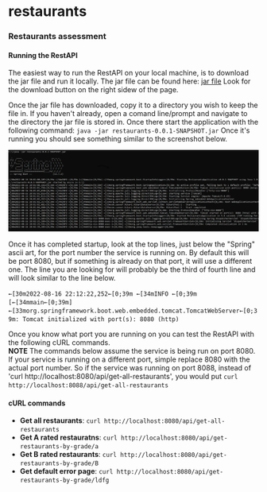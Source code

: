 # restaurants
### Restaurants assessment

#### Running the RestAPI
The easiest way to run the RestAPI on your local machine, is to download the jar file and run it locally.  The jar file can be found here: [jar file](https://github.com/noboard/restaurants/blob/main/target/restaurants-0.0.1-SNAPSHOT.jar) Look for the download button on the right sidew of the page.

Once the jar file has downloaded, copy it to a directory you wish to keep the file in.  If you haven't already, open a comand line/prompt and navigate to the directory the jar file is stored in.  Once there start the application with the following command: `java -jar restaurants-0.0.1-SNAPSHOT.jar` Once it's running you should see something similar to the screenshot below.

![Spring boot startup](https://github.com/noboard/restaurants/blob/main/running_jar_file.PNG)

Once it has completed startup, look at the top lines, just below the "Spring" ascii art, for the port number the service is running on.  By default this will be port 8080, but if something is already on that port, it will use a different one.  The line you are looking for will probably be the third of fourth line and will look similar to the line below.

`←[30m2022-08-16 22:12:22,252←[0;39m ←[34mINFO ←[0;39m [←[34mmain←[0;39m] ←[33morg.springframework.boot.web.embedded.tomcat.TomcatWebServer←[0;39m: Tomcat initialized with port(s): 8080 (http)`

Once you know what port you are running on you can test the RestAPI with the following cURL commands.  
**NOTE**  The commands below assume the service is being run on port 8080.  If your service is running on a different port, simple replace 8080 with the actual port number.  So if the service was running on port 8088, instead of 'curl http://localhost:8080/api/get-all-restaurants', you would put `curl http://localhost:8088/api/get-all-restaurants`


#### cURL commands
- **Get all restaurants**: `curl http://localhost:8080/api/get-all-restaurants`
- **Get A rated restauratns**: `curl http://localhost:8080/api/get-restaurants-by-grade/a`
- **Get B rated restaurants**: `curl http://localhost:8080/api/get-restaurants-by-grade/B`
- **Get default error page**: `curl http://localhost:8080/api/get-restaurants-by-grade/ldfg`

